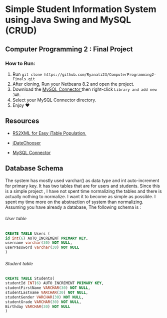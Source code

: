 # Simple Student Information System using Java Swing and MySQL (CRUD)
## Computer Programming 2 : Final Project
### How to Run:
1. Run `git clone https://github.com/Ryanali23/ComputerProgramming2-Finals.git`
2. After cloning, Run your Netbeans 8.2 and open the project.
3. Download the [MySQL Connector ][0] then right-click `Library and add new JAR`.
4. Select your MySQL Connector directory.
5. Enjoy :heart:

[0]: https://dev.mysql.com/downloads/connector/j/5.1.html "MySQL Connector for JAVA"

## Resources 
- [RS2XML for Easy jTable Population.][1]

[1]: https://sourceforge.net/projects/finalangelsanddemons/ "RS2XML can be downloader from sourceforge.net"
- [jDateChooser][2]

[2]: http://plugins.netbeans.org/plugin/658/jdatechooser-1-2 "DatePicker for netbeans."
- [MySQL Connector ][0]

## Database Schema 
The system has mostly used varchar() as data type  and int auto-increment for primary key. It has two tables that are for users and students. Since this is a simple project , I have not spent time normalizing the tables and there is actually nothing  to normalize. I want it to become as simple as possible. I spent my time more on the abstraction of system than normalizing.  Assuming you have already a database, The following schema is : 
###### User table
```sql
CREATE TABLE Users (
id int(6) AUTO_INCREMENT PRIMARY KEY,
username varchar(30) NOT NULL,
userPassword varchar(30) NOT NULL
)
```
###### Student table
```sql
CREATE TABLE Students(
studentId INT(6) AUTO_INCREMENT PRIMARY KEY,
studentFirstName VARCHAR(30) NOT NULL,
studentLastname VARCHAR(30) NOT NULL,
studentGender VARCHAR(30) NOT NULL,
studentGrade VARCHAR(30) NOT NULL,
Birthday VARCHAR(30) NOT NULL
)
```







